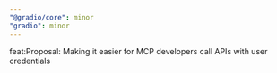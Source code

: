 ```yaml
---
"@gradio/core": minor
"gradio": minor
---
```


feat:Proposal: Making it easier for MCP developers call APIs with user credentials
